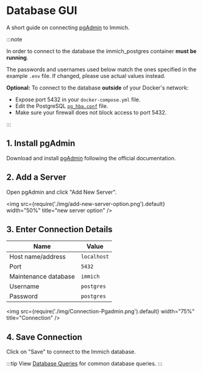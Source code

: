 # Database GUI

A short guide on connecting [pgAdmin](https://www.pgadmin.org/) to Immich.

:::note

In order to connect to the database the immich_postgres container **must be running**.

The passwords and usernames used below match the ones specified in the example `.env` file. If changed, please use actual values instead.

 **Optional:** To connect to the database **outside** of your Docker's network:
 * Expose port 5432 in your `docker-compose.yml` file.
 * Edit the PostgreSQL [`pg_hba.conf`](https://www.postgresql.org/docs/current/auth-pg-hba-conf.html) file.
 * Make sure your firewall does not block access to port 5432.
 
:::

## 1. Install pgAdmin

Download and install [pgAdmin](https://www.pgadmin.org/download/) following the official documentation.

## 2. Add a Server

Open pgAdmin and click "Add New Server".

<img src={require('./img/add-new-server-option.png').default} width="50%" title="new server option" />

## 3. Enter Connection Details


| Name                 | Value       |
| ---------------------- | ------------- |
| Host name/address    | `localhost` |
| Port                 | `5432`      |
| Maintenance database | `immich`    |
| Username             | `postgres`  |
| Password             | `postgres`  |

<img src={require('./img/Connection-Pgadmin.png').default} width="75%" title="Connection" />

## 4. Save Connection

Click on "Save" to connect to the Immich database.

:::tip
View [Database Queries](https://immich.app/docs/guides/database-queries/) for common database queries.
:::
